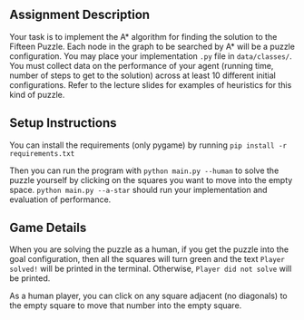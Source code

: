 ## Assignment Description
Your task is to implement the A* algorithm for finding the solution to the Fifteen Puzzle. Each node in the graph to be searched by A* will be a puzzle configuration. You may place your implementation `.py` file in `data/classes/`. You must collect data on the performance of your agent (running time, number of steps to get to the solution) across at least 10 different initial configurations. Refer to the lecture slides for examples of heuristics for this kind of puzzle.

## Setup Instructions
You can install the requirements (only pygame) by running `pip install -r requirements.txt`

Then you can run the program with `python main.py --human` to solve the puzzle yourself by clicking on the squares you want to move into the empty space. `python main.py --a-star` should run your implementation and evaluation of performance.

## Game Details
When you are solving the puzzle as a human, if you get the puzzle into the goal configuration, then all the squares will turn green and the text `Player solved!` will be printed in the terminal. Otherwise, `Player did not solve` will be printed.

As a human player, you can click on any square adjacent (no diagonals) to the empty square to move that number into the empty square.